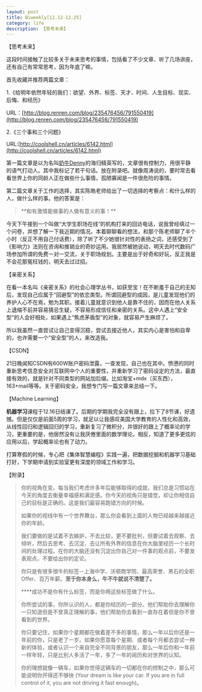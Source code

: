 ```yaml
---
layout: post
title: Biweekly[12.12-12.25]
category: life
description: 【思考未来】
---
```

【思考未来】

这段时间接触了比较多关于未来思考的事情，包括看了不少文章、听了几场讲座，还有自己有常常思考，因为年底了嘛。

首先收藏并推荐两篇文章：

1.《给明年依然年轻的我们：欲望、外界、标签、天才、时间、人生目标、现实、后悔、和经历》

URL：[http://blog.renren.com/blog/235476456/791550419](http://blog.renren.com/blog/235476456/791550419)

2.《三个事和三个问题》

URL:[http://coolshell.cn/articles/6142.html](http://coolshell.cn/articles/6142.html)

第一篇文章是以为名叫[奶牛Denny](http://www.renren.com/profile.do?id=235476456)的海归精英写的，文章很有控制力，用很平静的语气打动人。其中我标记了若干句话。放在附录吧。就像周涛说的，要时常去看看世界上你的同龄人正在做些什么事情，孤陋寡闻是一件很危险的事情。

第二篇文章关于工作的选择，其实陈皓老师给出了一切选择的考察点：和什么样的人，做什么样的事。他的答案是：


<blockquote>**和有激情能做事的人做有意义的事！**</blockquote>


今天下午接到一个叫做“大学生职场在线”的机构打来的回访电话，说我曾经填过一个问卷，并想了解一下我近期的情况。本着聊聊看的想法，和那个陈老师聊了半个小时（反正不用自己付话费），除了听了不少她很针对性的表扬之词，还感受到了《影响力》法则在咨询和推销业的奇妙运用。我居然被她说动，明天去时代数码广场参加所谓的免费一对一交流，关于职场规划。主要是出于好奇和好玩，反正我是不会花那冤枉钱的，明天去过过招。

【亲密关系】

在看一本名叫《亲密关系》的社会心理学丛书，如获至宝！在不断羞于自己的无知后，发现自己应属于“回避型”的依恋类型。所谓回避型的成因，是儿童发现他们的养护人心不在焉，勉为其职。接着儿童就意识到他人是靠不住的，因而在他人关系上退缩不前并容易猜忌生疑，不容易形成信任和亲密的关系。这中人遇上“安全型”的人会好相处，如果遇上“焦虑茅盾型”的对象，就容易产生麻烦了。

所以我虽然一直尝试让自己变得沉稳，尝试去接近他人，其实内心是害怕和自卑的，也许需要一个“安全型”的人，来改造我。

【CSDN】

21日晚闻知CSDN有600W账户密码泄露，一查发现，自己也在其中。愤懑的同时重新思考信息安全对互联网中个人的重要性，并重新学习了密码设定的方法，最直接有效的，就是针对不同类型的网站加后缀。比如淘宝+mdx（买东西），163+mail等等。关于密码安全，我想专门写一篇文章来总结一下。

【Machine Learning】

**机器学习**课程于12.16日结课了。后期的学期我完全没有跟上，拉下了8节课，好遗憾。但是仅仅是前面5周的学习，就足以让我感叹美国大学教育的人性化和高效，从线性回归和逻辑回归的学习，重新复习了微积分，并很好的跟上了概率论的学习，更重要的是，他居然没有让我厌倦里面的数学理论。相反，知道了更多更炫的应用以后，学起概率论也有了动力。

打算寒假的时候，专心把《集体智慧编程》实践一遍，把数据挖掘和机器学习基础打好，下学期申请到实验室更有深度的领域工作和学习。

【附录】


<blockquote>你的视角在变。每当我们考虑许多年后能够取得的成就，我们总是习惯站在今天的角度去衡量幸福感和满足感。你今天的视角只是错觉，却让你相信自己的目标是正确的。这是我们最容易跑错方向的时候。

如果你的视线中有一个世界舞台，那么你会看到上面的人物已经越来越接近你的年龄。

我们要做的是试着不去嫉妒，不去比较，更不要批判，但要试着去观察、去倾听，然后去思考、去沉淀、去让所有外界的信息在你大脑里经历一个长时间的处理过程。在你的大脑还没有沉淀出你自己对一件事的观点前，不要发表观点，不要给出你的定论。

你只是有很多很牛的标签--上海中学、沃顿商学院、最高荣誉、黑石的全职Offer、百万年薪。**至于你本身么，牛不牛就说不清楚了。**

****成功不是你有什么标签，而是你用这些标签做了什么。

你所尝试的事，你所认识的人，都是你经历的一部分。他们帮助你去理解你一只知道但是不曾真正理解的事，他们帮助你去看到一直存在着但是你不曾看到的世界。

你只要记住，如果你个星期都在做着差不多的事情，那么一年以后你还是一年前的你，只是老了一岁。如果你愿意每个星期、或者每个月都去尝试一种新的体验，或者认识一个来自完全不同背景的朋友，那么一年后你和一年前一样年轻，只是比别人多活了一年，多了一年的阅历和对世界的认知。

你的理想就像一辆车，如果你觉得这辆车的一切都在你的控制之中，那么可能说明你开得还不够快 (Your dream is like your car. If you are in full control of it, you are not driving it fast enough)。 </blockquote>
